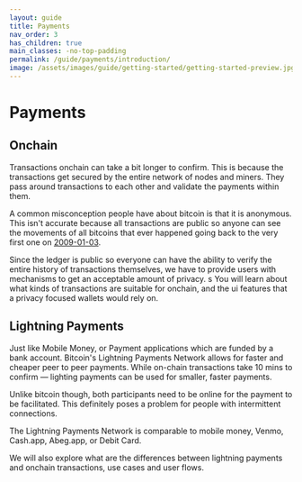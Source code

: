 ```yaml
---
layout: guide
title: Payments
nav_order: 3
has_children: true
main_classes: -no-top-padding
permalink: /guide/payments/introduction/
image: /assets/images/guide/getting-started/getting-started-preview.jpg
---
```


# Payments

## Onchain
Transactions onchain can take a bit longer to confirm. This is because the transactions get secured by the entire network of nodes and miners. They pass around transactions to each other and validate the payments within them.

A common misconception people have about bitcoin is that it is anonymous. This isn't accurate because all transactions are public so anyone can see the movements of all bitcoins that ever happened going back to the very first one on [2009-01-03](https://blockstream.info/tx/4a5e1e4baab89f3a32518a88c31bc87f618f76673e2cc77ab2127b7afdeda33b).

Since the ledger is public so everyone can have the ability to verify the entire history of transactions themselves, we have to provide users with mechanisms to get an acceptable amount of privacy.
s
You will learn about what kinds of transactions are suitable for onchain, and the ui features that a privacy focused wallets would rely on.

## Lightning Payments
Just like Mobile Money, or Payment applications which are funded by a bank account. Bitcoin's Lightning Payments Network allows for faster and cheaper peer to peer payments. While on-chain transactions take 10 mins to confirm — lighting payments can be used for smaller, faster payments.

Unlike bitcoin though, both participants need to be online for the payment to be facilitated. This definitely poses a problem for people with intermittent connections.

The Lightning Payments Network is comparable to mobile money, Venmo, Cash.app, Abeg.app, or Debit Card.

We will also explore what are the differences between lightning payments and onchain transactions, use cases and user flows.